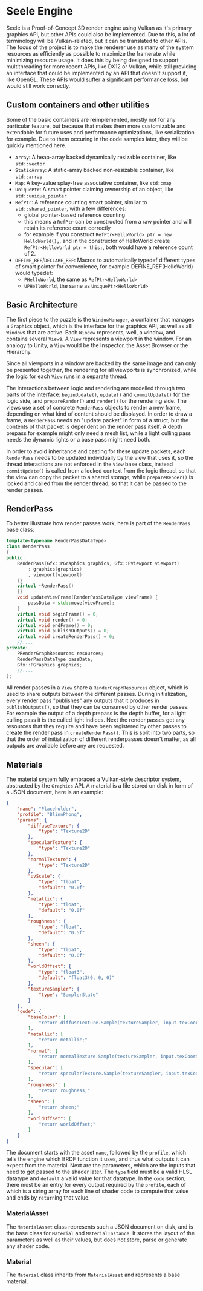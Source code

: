 # Seele Engine

Seele is a Proof-of-Concept 3D render engine using Vulkan as it's primary graphics API, but other APIs could also be implemented. Due to this, a lot of terminology will be Vulkan-related, but it can be translated to other APIs.
The focus of the project is to make the renderer use as many of the system resources as efficiently as possible to maximize the framerate
while minimizing resource usage.
It does this by being designed to support multithreading for more recent APIs, like DX12 or Vulkan, while still providing an interface that could be implemented by an
API that doesn't support it, like OpenGL. These APIs would suffer a significant performance loss, but would still work correctly.

## Custom containers and other utilities

Some of the basic containers are reimplemented, mostly not for any particular feature, but because that makes them more customizable and extendable for future uses and
performance optimizations, like serialization for example. Due to them occuring in the code samples later, they will be quickly mentioned here.

- `Array`: A heap-array backed dynamically resizable container, like `std::vector`
- `StaticArray`: A static-array backed non-resizable container, like `std::array`
- `Map`: A key-value splay-tree associative container, like `std::map`
- `UniquePtr`: A smart pointer claiming ownership of an object, like `std::unique_pointer`
- `RefPtr`: A reference counting smart pointer, similar to `std::shared_pointer`, with a few differences:
  - global pointer-based reference counting
  - this means a `RefPtr` can be constructed from a raw pointer and will retain its reference count correctly
  - for example if you construct `RefPtr<HelloWorld> ptr = new HelloWorld();`, and in the constructor of HelloWorld create `RefPtr<HelloWorld ptr = this;`, both would have a reference count of 2.
- `DEFINE_REF`/`DECLARE_REF`: Macros to automatically typedef different types of smart pointer for convenience, for example DEFINE_REF(HelloWorld) would typedef:
  - `PHelloWorld`, the same as `RefPtr<HelloWorld>`
  - `UPHelloWorld`, the same as `UniquePtr<HelloWorld>`

## Basic Architecture

The first piece to the puzzle is the `WindowManager`, a container that manages a `Graphics` object, which is the interface for the graphics API, as well as all `Window`s that are active. Each `Window` represents, well, a window, and contains several `View`s. A `View` represents a viewport in the window. For an analogy to Unity, a `View` would be the Inspector, the Asset Browser or the Hierarchy.

Since all viewports in a window are backed by the same image and can only be presented together, the rendering for all viewports is synchronized, while the logic for each `View` runs in a separate thread.

The interactions between logic and rendering are modelled through two parts of the interface: `beginUpdate()`, `update()` and `commitUpdate()` for the logic side, and `prepareRender()` and `render()` for the rendering side. The views use a set of concrete `RenderPass` objects to render a new frame, depending on what kind of content should be displayed. In order to draw a frame, a `RenderPass` needs an "update packet" in form of a struct, but the contents of that packet is dependent on the render pass itself. A depth prepass for example might only need a mesh list, while a light culling pass needs the dynamic lights or a base pass might need both.

In order to avoid inheritance and casting for these update packets, each `RenderPass` needs to be updated individually by the view that uses it, so the thread interactions are not enforced in the `View` base class, instead `commitUpdate()` is called from a locked context from the logic thread, so that the view can copy the packet to a shared storage, while `prepareRender()` is locked and called from the render thread, so that it can be passed to the render passes.

## RenderPass

To better illustrate how render passes work, here is part of the `RenderPass` base class:

```cpp
template<typename RenderPassDataType>
class RenderPass
{
public:
    RenderPass(Gfx::PGraphics graphics, Gfx::PViewport viewport)
        : graphics(graphics)
        , viewport(viewport)
    {}
    virtual ~RenderPass()
    {}
    void updateViewFrame(RenderPassDataType viewFrame) {
        passData = std::move(viewFrame);
    }
    virtual void beginFrame() = 0;
    virtual void render() = 0;
    virtual void endFrame() = 0;
    virtual void publishOutputs() = 0;
    virtual void createRenderPass() = 0;
    //....
private:
    PRenderGraphResources resources;
    RenderPassDataType passData;
    Gfx::PGraphics graphics;
    //....
};
```

All render passes in a `View` share a `RenderGraphResources` object, which is used to share outputs between the different passes. During initialization, every render pass "publishes" any outputs that it produces in `publishOutputs()`, so that they can be consumed by other render passes. For example the output of a depth prepass is the depth buffer, for a light culling pass it is the culled light indices. Next the render passes get any resources that they require and have been registered by other passes to create the render pass in `createRenderPass()`. This is split into two parts, so that the order of initialization of different renderpasses doesn't matter, as all outputs are available before any are requested.

## Materials

The material system fully embraced a Vulkan-style descriptor system, abstracted by the `Graphics` API.  A material is a file stored on disk in form of a JSON document, here is an example:

```json
{
    "name": "Placeholder",
    "profile": "BlinnPhong",
    "params": {
        "diffuseTexture": {
            "type": "Texture2D"
        },
        "specularTexture": {
            "type": "Texture2D"
        },
        "normalTexture": {
            "type": "Texture2D"
        },
        "uvScale": {
            "type": "float",
            "default": "0.0f"
        },
        "metallic": {
            "type": "float",
            "default": "0.0f"
        },
        "roughness": {
            "type": "float",
            "default": "0.5f"
        },
        "sheen": {
            "type": "float",
            "default": "0.0f"
        },
        "worldOffset": {
            "type": "float3",
            "default": "float3(0, 0, 0)"
        },
        "textureSampler": {
            "type": "SamplerState"
        }
    },
    "code": {
        "baseColor": [
            "return diffuseTexture.Sample(textureSampler, input.texCoords[0] * uvScale).xyz;"
        ],
        "metallic": [
            "return metallic;"
        ],
        "normal": [
            "return normalTexture.Sample(textureSampler, input.texCoords[0] * uvScale).xyz;"
        ],
        "specular": [
            "return specularTexture.Sample(textureSampler, input.texCoords[0] * uvScale).x;"
        ],
        "roughness": [
            "return roughness;"
        ],
        "sheen": [
            "return sheen;"
        ],
        "worldOffset": [
            "return worldOffset;"
        ]
    }
}
```

The document starts with the asset `name`, followed by the `profile`, which tells the engine which BRDF function it uses, and thus what outputs it can expect from the material. Next are the parameters, which are the inputs that need to get passed to the shader later. The `type` field must be a valid HLSL datatype and `default` a valid value for that datatype. In the `code` section, there must be an entry for every output required by the `profile`, each of which is a string array for each line of shader code to compute that value and ends by `return`ing that value.

### MaterialAsset

The `MaterialAsset` class represents such a JSON document on disk, and is the base class for `Material` and `MaterialInstance`. It stores the layout of the parameters as well as their values, but does not store, parse or generate any shader code.

### Material

The `Material` class inherits from `MaterialAsset` and represents a base material,
